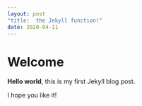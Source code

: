 ```yaml
---
layout: post
"title:  the Jekyll function!"
date: 2020-04-11
---
```


# Welcome

**Hello world**, this is my first Jekyll blog post.

I hope you like it!
